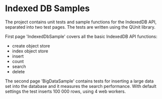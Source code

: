 Indexed DB Samples
================

The project contains unit tests and sample functions for the IndexedDB API, separated into two test pages. The tests are written using the QUnit library.

First page 'IndexedDbSample' covers all the basic IndexedDB API functions:
 - create object store
 - index object store
 - insert 
 - count 
 - search  
 - delete 

The second page 'BigDataSample' contains tests for inserting a large data set into the database and it measures the search performance. 
With default settings the test inserts 100 000 rows, using 4 web workers.
   
